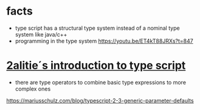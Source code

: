 # facts
- type script has a structural type system instead of a nominal type system like java/c++
- programming in the type system https://youtu.be/ET4kT88JRXs?t=847

#  [2alitie´s introduction to type script](http://2ality.com/2018/04/type-notation-typescript.html) 
- there are type operators to combine basic type expressions to more complex ones

https://mariusschulz.com/blog/typescript-2-3-generic-parameter-defaults 